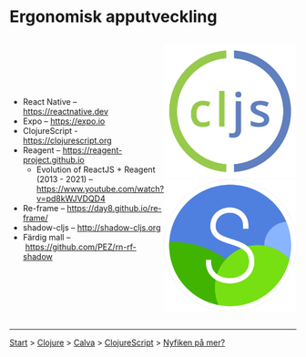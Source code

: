 # Ergonomisk apputveckling
 
<div style="display: flex; flex-direction: row; justify-content: space-between; align-items: center;">

<div>

* React Native – https://reactnative.dev
* Expo – https://expo.io
* ClojureScript - https://clojurescript.org
* Reagent – https://reagent-project.github.io
    * Evolution of ReactJS + Reagent (2013 - 2021) – https://www.youtube.com/watch?v=pd8kWJVDQD4
* Re-frame – https://day8.github.io/re-frame/
* shadow-cljs – http://shadow-cljs.org
* Färdig mall – https://github.com/PEZ/rn-rf-shadow
</div>

![](cljs.png)
![](shadow-cljs.png)
</div>

---

[Start](hello.md) > [Clojure](clojure.md) > [Calva](calva.md) > [ClojureScript](cljsrn.md) > [Nyfiken på mer?](mer.md)